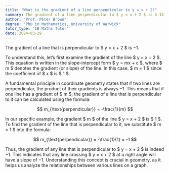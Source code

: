 ```yaml
---
title: "What is the gradient of a line perpendicular to y = x + 2?"
summary: The gradient of a line perpendicular to $ y = x + 2 $ is $-1$.
author: "Prof. Peter Brown"
degree: "PhD in Mathematics, University of Warwick"
tutor_type: "IB Maths Tutor"
date: 2024-03-29
---
```


The gradient of a line that is perpendicular to $ y = x + 2 $ is $-1$.

To understand this, let’s first examine the gradient of the line $ y = x + 2 $. This equation is written in the slope-intercept form $ y = mx + c $, where $ m $ denotes the gradient (or slope) of the line. In this case, $ m = 1 $ since the coefficient of $ x $ is $ 1 $.

A fundamental principle in coordinate geometry states that if two lines are perpendicular, the product of their gradients is always $-1$. This means that if one line has a gradient of $ m $, the gradient of a line that is perpendicular to it can be calculated using the formula:

$$
m_{\text{perpendicular}} = -\frac{1}{m}
$$

In our specific example, the gradient $ m $ of the line $ y = x + 2 $ is $ 1 $. To find the gradient of the line that is perpendicular to it, we substitute $ m = 1 $ into the formula:

$$
m_{\text{perpendicular}} = -\frac{1}{1} = -1
$$

Thus, the gradient of any line that is perpendicular to $ y = x + 2 $ is indeed $-1$. This indicates that any line crossing $ y = x + 2 $ at a right angle will have a slope of $-1$. Understanding this concept is crucial in geometry, as it helps us analyze the relationships between various lines on a graph.
    